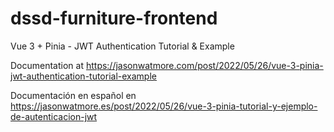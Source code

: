 # dssd-furniture-frontend

Vue 3 + Pinia - JWT Authentication Tutorial & Example

Documentation at https://jasonwatmore.com/post/2022/05/26/vue-3-pinia-jwt-authentication-tutorial-example

Documentación en español en https://jasonwatmore.es/post/2022/05/26/vue-3-pinia-tutorial-y-ejemplo-de-autenticacion-jwt
